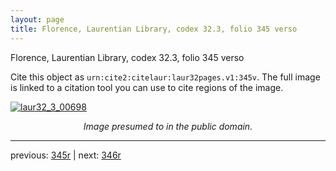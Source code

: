 ```yaml
---
layout: page
title: Florence, Laurentian Library, codex 32.3, folio 345 verso
---
```


Florence, Laurentian Library, codex 32.3, folio 345 verso

Cite this object as `urn:cite2:citelaur:laur32pages.v1:345v`.  The full image is linked to a citation tool you can use to cite regions of the image.

[![laur32_3_00698](http://www.homermultitext.org/iipsrv?IIIF=/project/homer/pyramidal/deepzoom/citelaur/laur32imgs/v1/laur32_3_00698.tif/full/800,/0/default.jpg)](http://www.homermultitext.org/ict2/?urn=urn:cite2:citelaur:laur32imgs.v1:laur32_3_00698) 

<p style="text-align: center; font-style: italic;">Image presumed to in the public domain.</p>

---

previous: [345r](../345r/) | next: [346r](../346r/)